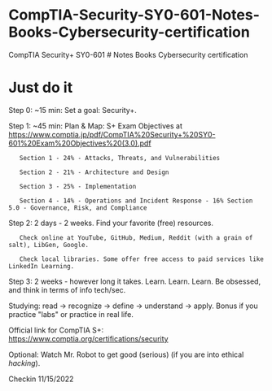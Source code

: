 # CompTIA-Security-SY0-601-Notes-Books-Cybersecurity-certification
CompTIA Security+ SY0-601 # Notes Books Cybersecurity certification

# Just do it #

Step 0: ~15 min: Set a goal: Security+.

Step 1: ~45 min: Plan & Map: S+ Exam Objectives at https://www.comptia.jp/pdf/CompTIA%20Security+%20SY0-601%20Exam%20Objectives%20(3.0).pdf 
             
       Section 1 - 24% - Attacks, Threats, and Vulnerabilities
        
       Section 2 - 21% - Architecture and Design
        
       Section 3 - 25% - Implementation
        
       Section 4 - 14% - Operations and Incident Response - 16% Section 5.0 - Governance, Risk, and Compliance

Step 2: 2 days - 2 weeks. Find your favorite (free) resources. 
     
       Check online at YouTube, GitHub, Medium, Reddit (with a grain of salt), LibGen, Google.
     
       Check local libraries. Some offer free access to paid services like LinkedIn Learning.

Step 3: 2 weeks - however long it takes. Learn. Learn. Learn. Be obsessed, and think in terms of info tech/sec.


Studying: read -> recognize -> define -> understand -> apply. Bonus if you practice "labs" or practice in real life.

Official link for CompTIA S+: https://www.comptia.org/certifications/security

Optional: Watch Mr. Robot to get good (serious) (if you are into ethical *hacking*).

Checkin 11/15/2022

